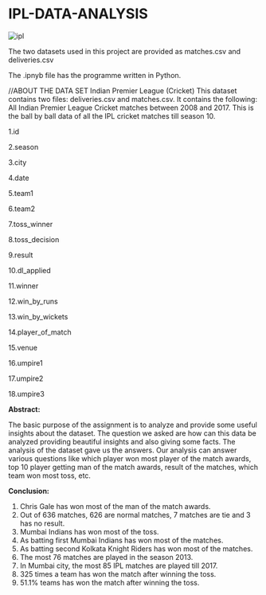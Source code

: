 # IPL-DATA-ANALYSIS


![ipl](https://user-images.githubusercontent.com/68646633/232839098-d6ff8a08-bdae-444a-a692-031772047d37.jpg)

The two datasets used in this project are provided as matches.csv and deliveries.csv

The .ipnyb file has the programme written in Python.

//ABOUT THE DATA SET Indian Premier League (Cricket) This dataset contains two files: deliveries.csv and matches.csv.
It contains the following: All Indian Premier League Cricket matches between 2008 and 2017.
This is the ball by ball data of all the IPL cricket matches till season 10.


1.id

2.season

3.city	

4.date	

5.team1	

6.team2	

7.toss_winner	

8.toss_decision	

9.result	

10.dl_applied	

11.winner	

12.win_by_runs	

13.win_by_wickets	

14.player_of_match	

15.venue	

16.umpire1	

17.umpire2	

18.umpire3

**Abstract:**

The basic purpose of the assignment is to analyze and provide some useful insights about the dataset. The question we
asked are how can this data be analyzed providing beautiful insights and also giving some facts. The analysis of the
dataset gave us the answers. Our analysis can answer various questions like which player won most player of the 
match awards, top 10 player getting man of the match awards, result of the matches, which team won most toss, etc.

**Conclusion:**

1. Chris Gale has won most of the man of the match awards.
2. Out of 636 matches, 626 are normal matches, 7 matches are tie and 3 has no result.
3. Mumbai Indians has won most of the toss.
4. As batting first Mumbai Indians has won most of the matches.
5. As batting second Kolkata Knight Riders has won most of the matches.
6. The most 76 matches are played in the season 2013.
7. In Mumbai city, the most 85 IPL matches are played till 2017.
8. 325 times a team has won the match after winning the toss.
9. 51.1% teams has won the match after winning the toss.

